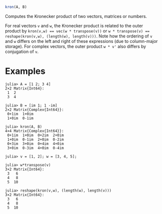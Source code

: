 ```julia
kron(A, B)
```

Computes the Kronecker product of two vectors, matrices or numbers.

For real vectors `v` and `w`, the Kronecker product is related to the outer product by `kron(v,w) == vec(w * transpose(v))` or `w * transpose(v) == reshape(kron(v,w), (length(w), length(v)))`. Note how the ordering of `v` and `w` differs on the left and right of these expressions (due to column-major storage). For complex vectors, the outer product `w * v'` also differs by conjugation of `v`.

# Examples

```jldoctest
julia> A = [1 2; 3 4]
2×2 Matrix{Int64}:
 1  2
 3  4

julia> B = [im 1; 1 -im]
2×2 Matrix{Complex{Int64}}:
 0+1im  1+0im
 1+0im  0-1im

julia> kron(A, B)
4×4 Matrix{Complex{Int64}}:
 0+1im  1+0im  0+2im  2+0im
 1+0im  0-1im  2+0im  0-2im
 0+3im  3+0im  0+4im  4+0im
 3+0im  0-3im  4+0im  0-4im

julia> v = [1, 2]; w = [3, 4, 5];

julia> w*transpose(v)
3×2 Matrix{Int64}:
 3   6
 4   8
 5  10

julia> reshape(kron(v,w), (length(w), length(v)))
3×2 Matrix{Int64}:
 3   6
 4   8
 5  10
```
